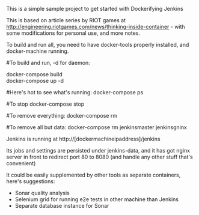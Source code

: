 This is a simple sample project to get started with Dockerifying Jenkins

This is based on article series by RIOT games at http://engineering.riotgames.com/news/thinking-inside-container - with some modifications for personal use, and more notes.

To build and run all, you need to have docker-tools properly installed, and docker-machine running.

#To build and run, -d for daemon:

docker-compose build	
docker-compose up -d

#Here's hot to see what's running:
docker-compose ps

#To stop
docker-compose stop

#To remove everything:
docker-compose rm

#To remove all but data:
docker-compose rm jenkinsmaster jenkinsgninx


Jenkins is running at http://[dockermachineipaddress]/jenkins

Its jobs and settings are persisted under jenkins-data, and it has got nginx server in front to redirect port 80 to 8080 (and handle any other stuff that's convenient)

It could be easily supplemented by other tools as separate containers, here's suggestions:

- Sonar quality analysis
- Selenium grid for running e2e tests in other machine than Jenkins
- Separate database instance for Sonar

